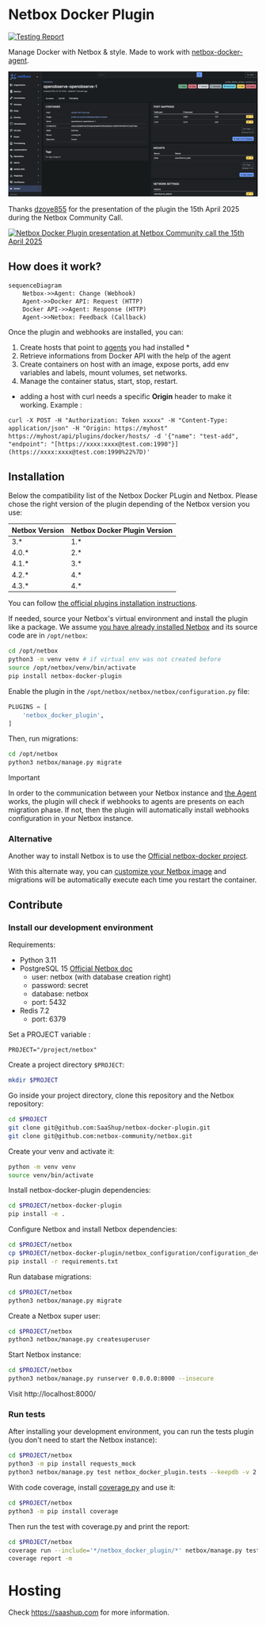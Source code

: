 # Netbox Docker Plugin

[![Testing Report](https://github.com/SaaShup/netbox-docker-plugin/actions/workflows/main_ci.yml/badge.svg)](https://github.com/SaaShup/netbox-docker-plugin/actions/workflows/main_ci.yml)

Manage Docker with Netbox & style. Made to work with [netbox-docker-agent](https://github.com/SaaShup/netbox-docker-agent).

![UI Container view with dependencies](/docs/assets/screenshot.png)

Thanks [dzove855](https://github.com/dzove855) for the presentation of the plugin the 15th April 2025 during the Netbox Community Call.

[![Netbox Docker Plugin presentation at Netbox Community call the 15th April 2025](https://img.youtube.com/vi/gRamXtFAspQ/sddefault.jpg)](https://youtu.be/gRamXtFAspQ?t=1870)

## How does it work?

```mermaid
sequenceDiagram
    Netbox->>Agent: Change (Webhook)
    Agent->>Docker API: Request (HTTP)
    Docker API->>Agent: Response (HTTP)
    Agent->>Netbox: Feedback (Callback)
```

Once the plugin and webhooks are installed, you can:

1. Create hosts that point to
   [agents](https://github.com/SaaShup/netbox-docker-agent) you had installed *
2. Retrieve informations from Docker API with the help of the agent
3. Create containers on host with an image, expose ports, add env variables and
   labels, mount volumes, set networks.
4. Manage the container status, start, stop, restart.

* adding a host with curl needs a specific **Origin** header to make it working. Example :
```
curl -X POST -H "Authorization: Token xxxxx" -H "Content-Type: application/json" -H "Origin: https://myhost" https://myhost/api/plugins/docker/hosts/ -d '{"name": "test-add", "endpoint": "[https://xxxx:xxxx@test.com:1990"}](https://xxxx:xxxx@test.com:1990%22%7D)'
```

## Installation

Below the compatibility list of the Netbox Docker PLugin and Netbox. Please chose the right version of the plugin depending of the Netbox version you use:

| Netbox Version | Netbox Docker Plugin Version |
| -------------- | ---------------------------- |
| 3.\*           | 1.\*                         |
| 4.0.\*         | 2.\*                         |
| 4.1.\*         | 3.\*                         |
| 4.2.\*         | 4.\*                         |
| 4.3.\*         | 4.\*                         |

You can follow [the official plugins installation
instructions](https://docs.netbox.dev/en/stable/plugins/#installing-plugins).

If needed, source your Netbox's virtual environment and install the plugin like
a package. We assume [you have already installed
Netbox](https://docs.netbox.dev/en/stable/installation/) and its source code are
in `/opt/netbox`:

```bash
cd /opt/netbox
python3 -m venv venv # if virtual env was not created before
source /opt/netbox/venv/bin/activate
pip install netbox-docker-plugin
```

Enable the plugin in the `/opt/netbox/netbox/netbox/configuration.py` file:

```python
PLUGINS = [
    'netbox_docker_plugin',
]
```

Then, run migrations:

```bash
cd /opt/netbox
python3 netbox/manage.py migrate
```

> [!IMPORTANT]
> In order to the communication between your Netbox instance and [the Agent](https://github.com/SaaShup/netbox-docker-agent)
> works, the plugin will check if webhooks to agents are
> presents on each migration phase.
> If not, then the plugin will automatically install webhooks configuration in
> your Netbox instance.

### Alternative

Another way to install Netbox is to use the [Official netbox-docker
project](https://github.com/netbox-community/netbox-docker).

With this alternate way, you can [customize your Netbox image](https://github.com/netbox-community/netbox-docker/wiki/Using-Netbox-Plugins) and migrations will be
automatically execute each time you restart the container.

## Contribute

### Install our development environment

Requirements:
* Python 3.11
* PostgreSQL 15 [Official Netbox doc](https://github.com/netbox-community/netbox/blob/master/docs/installation/1-postgresql.md)
  - user: netbox (with database creation right)
  - password: secret
  - database: netbox
  - port: 5432
* Redis 7.2
  - port: 6379

Set a PROJECT variable :

```
PROJECT="/project/netbox"
```

Create a project directory `$PROJECT`:

```bash
mkdir $PROJECT
```

Go inside your project directory, clone this repository and the Netbox repository:

```bash
cd $PROJECT
git clone git@github.com:SaaShup/netbox-docker-plugin.git
git clone git@github.com:netbox-community/netbox.git
```

Create your venv and activate it:

```bash
python -m venv venv
source venv/bin/activate
```

Install netbox-docker-plugin dependencies:

```bash
cd $PROJECT/netbox-docker-plugin
pip install -e .
```

Configure Netbox and install Netbox dependencies:

```bash
cd $PROJECT/netbox
cp $PROJECT/netbox-docker-plugin/netbox_configuration/configuration_dev.py $PROJECT/netbox/netbox/netbox/configuration.py
pip install -r requirements.txt
```

Run database migrations:

```bash
cd $PROJECT/netbox
python3 netbox/manage.py migrate
```

Create a Netbox super user:

```bash
cd $PROJECT/netbox
python3 netbox/manage.py createsuperuser
```

Start Netbox instance:

```bash
cd $PROJECT/netbox
python3 netbox/manage.py runserver 0.0.0.0:8000 --insecure
```

Visit http://localhost:8000/

### Run tests

After installing your development environment, you can run the tests plugin
(you don't need to start the Netbox instance):

```bash
cd $PROJECT/netbox
python3 -m pip install requests_mock
python3 netbox/manage.py test netbox_docker_plugin.tests --keepdb -v 2
```

With code coverage, install [coverage.py](https://coverage.readthedocs.io/en/7.3.2/) and use it:

```bash
cd $PROJECT/netbox
python3 -m pip install coverage
```

Then run the test with coverage.py and print the report:

```bash
cd $PROJECT/netbox
coverage run --include='*/netbox_docker_plugin/*' netbox/manage.py test netbox_docker_plugin.tests --keepdb -v 2
coverage report -m
```

# Hosting

Check https://saashup.com for more information.

